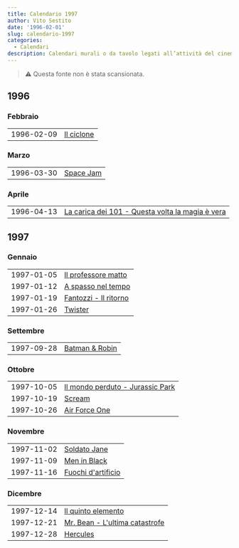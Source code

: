 ```yaml
---
title: Calendario 1997
author: Vito Sestito
date: '1996-02-01'
slug: calendario-1997
categories:
  - Calendari
description: Calendari murali o da tavolo legati all’attività del cinema. Indicano la data di proiezione e il titolo dei film, insieme agli incassi registrati.
---
```



> ⚠️ Questa fonte non è stata scansionata.





## 1996
### Febbraio


|           |           |
|:----------|:----------|
|1996-02-09 |[Il ciclone](https://www.imdb.com/title/tt0115899/)|

### Marzo


|           |          |
|:----------|:---------|
|1996-03-30 |[Space Jam](https://www.imdb.com/title/tt0117705/)|

### Aprile


|           |                                                 |
|:----------|:------------------------------------------------|
|1996-04-13 |[La carica dei 101 - Questa volta la magia è vera](https://www.imdb.com/title/tt0115433/)|

## 1997
### Gennaio


|           |                      |
|:----------|:---------------------|
|1997-01-05 |[Il professore matto](https://www.imdb.com/title/tt0117218/)|
|1997-01-12 |[A spasso nel tempo](https://www.imdb.com/title/tt0115446/)|
|1997-01-19 |[Fantozzi - Il ritorno](https://www.imdb.com/title/tt0116279/)|
|1997-01-26 |[Twister](https://www.imdb.com/title/tt0117998/)|

### Settembre


|           |               |
|:----------|:--------------|
|1997-09-28 |[Batman & Robin](https://www.imdb.com/title/tt0118688/)|

### Ottobre


|           |                                 |
|:----------|:--------------------------------|
|1997-10-05 |[Il mondo perduto - Jurassic Park](https://www.imdb.com/title/tt0119567/)|
|1997-10-19 |[Scream](https://www.imdb.com/title/tt0117571/)|
|1997-10-26 |[Air Force One](https://www.imdb.com/title/tt0118571/)|

### Novembre


|           |                   |
|:----------|:------------------|
|1997-11-02 |[Soldato Jane](https://www.imdb.com/title/tt0119173/)|
|1997-11-09 |[Men in Black](https://www.imdb.com/title/tt0119654/)|
|1997-11-16 |[Fuochi d'artificio](https://www.imdb.com/title/tt0119169/)|

### Dicembre


|           |                               |
|:----------|:------------------------------|
|1997-12-14 |[Il quinto elemento](https://www.imdb.com/title/tt0119116/)|
|1997-12-21 |[Mr. Bean - L'ultima catastrofe](https://www.imdb.com/title/tt0118689/)|
|1997-12-28 |[Hercules](https://www.imdb.com/title/tt0119282/)|



